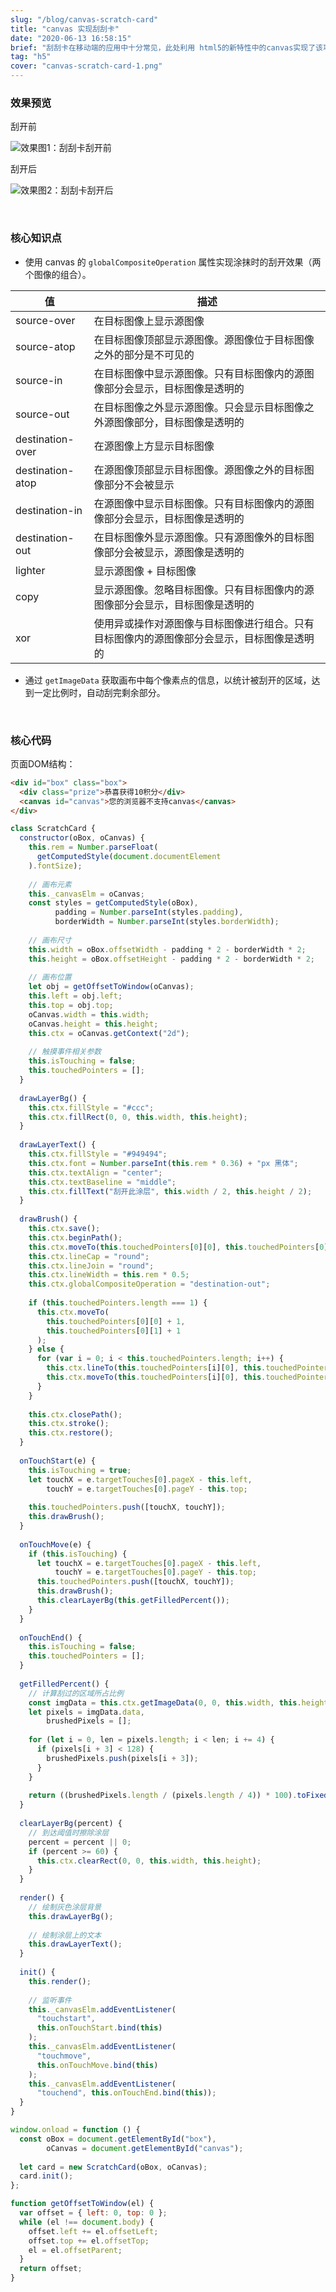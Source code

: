 ```yaml
---
slug: "/blog/canvas-scratch-card"
title: "canvas 实现刮刮卡"
date: "2020-06-13 16:58:15"
brief: "刮刮卡在移动端的应用中十分常见，此处利用 html5的新特性中的canvas实现了该功能。"
tag: "h5"
cover: "canvas-scratch-card-1.png"
---
```


### 效果预览

刮开前

![效果图1：刮刮卡刮开前](/images/canvas-scratch-card-1.png)

刮开后

![效果图2：刮刮卡刮开后](/images/canvas-scratch-card-2.png)

<br/>

### 核心知识点

-  使用 canvas 的 `globalCompositeOperation` 属性实现涂抹时的刮开效果（两个图像的组合）。

  | 值               | 描述                                                         |
  | ---------------- | ------------------------------------------------------------ |
  | source-over      | 在目标图像上显示源图像                                       |
  | source-atop      | 在目标图像顶部显示源图像。源图像位于目标图像之外的部分是不可见的 |
  | source-in        | 在目标图像中显示源图像。只有目标图像内的源图像部分会显示，目标图像是透明的 |
  | source-out       | 在目标图像之外显示源图像。只会显示目标图像之外源图像部分，目标图像是透明的 |
  | destination-over | 在源图像上方显示目标图像                                     |
  | destination-atop | 在源图像顶部显示目标图像。源图像之外的目标图像部分不会被显示 |
  | destination-in   | 在源图像中显示目标图像。只有目标图像内的源图像部分会显示，目标图像是透明的 |
  | destination-out  | 在目标图像外显示源图像。只有源图像外的目标图像部分会被显示，源图像是透明的 |
  | lighter          | 显示源图像 + 目标图像                                        |
  | copy             | 显示源图像。忽略目标图像。只有目标图像内的源图像部分会显示，目标图像是透明的 |
  | xor              | 使用异或操作对源图像与目标图像进行组合。只有目标图像内的源图像部分会显示，目标图像是透明的 |

  

- 通过 `getImageData` 获取画布中每个像素点的信息，以统计被刮开的区域，达到一定比例时，自动刮完剩余部分。

<br/>

### 核心代码

页面DOM结构：

```html
<div id="box" class="box">
  <div class="prize">恭喜获得10积分</div>
  <canvas id="canvas">您的浏览器不支持canvas</canvas>
</div>
```

```js
class ScratchCard {
  constructor(oBox, oCanvas) {
    this.rem = Number.parseFloat(
      getComputedStyle(document.documentElement
    ).fontSize);
    
    // 画布元素
    this._canvasElm = oCanvas;
    const styles = getComputedStyle(oBox),
          padding = Number.parseInt(styles.padding),
          borderWidth = Number.parseInt(styles.borderWidth);
    
    // 画布尺寸
    this.width = oBox.offsetWidth - padding * 2 - borderWidth * 2;
    this.height = oBox.offsetHeight - padding * 2 - borderWidth * 2;
    
    // 画布位置
    let obj = getOffsetToWindow(oCanvas);
    this.left = obj.left;
    this.top = obj.top;
    oCanvas.width = this.width;
    oCanvas.height = this.height;
    this.ctx = oCanvas.getContext("2d");
    
    // 触摸事件相关参数
    this.isTouching = false;
    this.touchedPointers = [];
  }
  
  drawLayerBg() {
    this.ctx.fillStyle = "#ccc";
    this.ctx.fillRect(0, 0, this.width, this.height);
  }
  
  drawLayerText() {
    this.ctx.fillStyle = "#949494";
    this.ctx.font = Number.parseInt(this.rem * 0.36) + "px 黑体";
    this.ctx.textAlign = "center";
    this.ctx.textBaseline = "middle";
    this.ctx.fillText("刮开此涂层", this.width / 2, this.height / 2);
  }
  
  drawBrush() {
    this.ctx.save();
    this.ctx.beginPath();
    this.ctx.moveTo(this.touchedPointers[0][0], this.touchedPointers[0][1]);
    this.ctx.lineCap = "round";
    this.ctx.lineJoin = "round";
    this.ctx.lineWidth = this.rem * 0.5;
    this.ctx.globalCompositeOperation = "destination-out";
    
    if (this.touchedPointers.length === 1) {
      this.ctx.moveTo(
        this.touchedPointers[0][0] + 1,
        this.touchedPointers[0][1] + 1
      );
    } else {
      for (var i = 0; i < this.touchedPointers.length; i++) {
        this.ctx.lineTo(this.touchedPointers[i][0], this.touchedPointers[i][1]);
        this.ctx.moveTo(this.touchedPointers[i][0], this.touchedPointers[i][1]);
      }
    }
    
    this.ctx.closePath();
    this.ctx.stroke();
    this.ctx.restore();
  }
  
  onTouchStart(e) {
    this.isTouching = true;
    let touchX = e.targetTouches[0].pageX - this.left,
        touchY = e.targetTouches[0].pageY - this.top;
    
    this.touchedPointers.push([touchX, touchY]);
    this.drawBrush();
  }
  
  onTouchMove(e) {
    if (this.isTouching) {
      let touchX = e.targetTouches[0].pageX - this.left,
          touchY = e.targetTouches[0].pageY - this.top;
      this.touchedPointers.push([touchX, touchY]);
      this.drawBrush();
      this.clearLayerBg(this.getFilledPercent());
    }
  }
  
  onTouchEnd() {
    this.isTouching = false;
    this.touchedPointers = [];
  }
  
  getFilledPercent() {
    // 计算刮过的区域所占比例
    const imgData = this.ctx.getImageData(0, 0, this.width, this.height);
    let pixels = imgData.data,
        brushedPixels = [];
    
    for (let i = 0, len = pixels.length; i < len; i += 4) {
      if (pixels[i + 3] < 128) {
        brushedPixels.push(pixels[i + 3]);
      }
    }
    
    return ((brushedPixels.length / (pixels.length / 4)) * 100).toFixed(2);
  }
  
  clearLayerBg(percent) {
    // 到达阈值时擦除涂层
    percent = percent || 0;
    if (percent >= 60) {
      this.ctx.clearRect(0, 0, this.width, this.height);
    }
  }
  
  render() {
    // 绘制灰色涂层背景
    this.drawLayerBg();
    
    // 绘制涂层上的文本
    this.drawLayerText();
  }
  
  init() {
    this.render();
    
    // 监听事件
    this._canvasElm.addEventListener(
      "touchstart",
      this.onTouchStart.bind(this)
    );
    this._canvasElm.addEventListener(
      "touchmove",
      this.onTouchMove.bind(this)
    );
    this._canvasElm.addEventListener(
      "touchend", this.onTouchEnd.bind(this));
  }
}

window.onload = function () {
  const oBox = document.getElementById("box"),
        oCanvas = document.getElementById("canvas");
  
  let card = new ScratchCard(oBox, oCanvas);
  card.init();
};

function getOffsetToWindow(el) {
  var offset = { left: 0, top: 0 };
  while (el !== document.body) {
    offset.left += el.offsetLeft;
    offset.top += el.offsetTop;
    el = el.offsetParent;
  }
  return offset;
}
```

